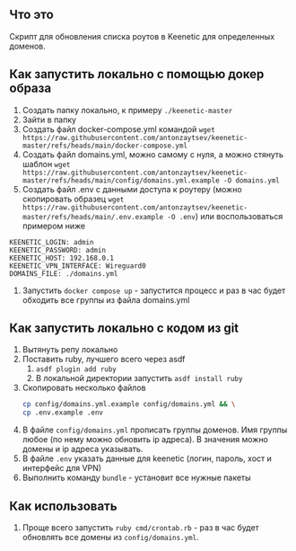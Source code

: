 ## Что это

Скрипт для обновления списка роутов в Keenetic для определенных доменов.

## Как запустить локально с помощью докер образа

1. Создать папку локально, к примеру `./keenetic-master`
1. Зайти в папку
1. Создать файл docker-compose.yml командой `wget https://raw.githubusercontent.com/antonzaytsev/keenetic-master/refs/heads/main/docker-compose.yml`
1. Создать файл domains.yml, можно самому с нуля, а можно стянуть шаблон `wget https://raw.githubusercontent.com/antonzaytsev/keenetic-master/refs/heads/main/config/domains.yml.example -O domains.yml`
1. Создать файл .env с данными доступа к роутеру (можно скопировать образец `wget https://raw.githubusercontent.com/antonzaytsev/keenetic-master/refs/heads/main/.env.example -O .env`) или воспользоваться примером ниже
```env
KEENETIC_LOGIN: admin
KEENETIC_PASSWORD: admin
KEENETIC_HOST: 192.168.0.1
KEENETIC_VPN_INTERFACE: Wireguard0
DOMAINS_FILE: ./domains.yml
```
1. Запустить `docker compose up` - запустится процесс и раз в час будет обходить все группы из файла domains.yml 
   

## Как запустить локально с кодом из git

1. Вытянуть репу локально
1. Поставить ruby, лучшего всего через asdf
   1. `asdf plugin add ruby`
   2. В локальной директории запустить `asdf install ruby`
1. Скопировать несколько файлов
   ```bash
   cp config/domains.yml.example config/domains.yml && \
   cp .env.example .env
   ```
1. В файле `config/domains.yml` прописать группы доменов. Имя группы любое (по нему можно обновить ip адреса). В значения можно домены и ip адреса указывать.
1. В файле `.env` указать данные для keenetic (логин, пароль, хост и интерфейс для VPN)
1. Выполнить команду `bundle` - установит все нужные пакеты 

## Как использовать

1. Проще всего запустить `ruby cmd/crontab.rb` - раз в час будет обновлять все домены из `config/domains.yml`.
